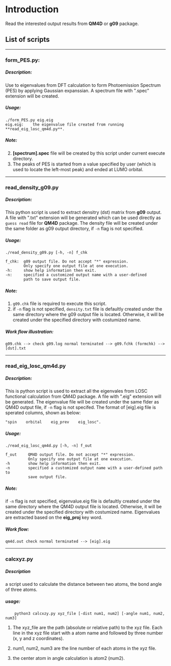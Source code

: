 # Introduction

Read the interested output results from **QM4D** or **g09** package.


## List of scripts
*****************
### form_PES.py:
##### Description:
Use to eigenvalues from DFT calculation to form Photoemission Spectrum (PES) by applying Gaussian expanssian.  A spectrum file with ".spec" extension will be created.
##### Usage:
```shell
./form_PES.py eig.eig
eig.eig:    the eigenvalue file created from running **read_eig_losc_qm4d.py**.
```
##### Note:
2. **[spectrum].spec** file will be created by this script under current execute directory.
3. The peaks of PES is started from a value specified by user (which is used to locate the left-most peak) and ended at LUMO orbital.


*****************
### read_density_g09.py
##### Description:
This python script is used to extract densitry (dst) matrix from **g09** output. A file with ".txt" extension will be generated which can be used directly as `guess read` file for **QM4D** package.  The density file will be created under the same folder as g09 output directory, if `-n` flag is not specified.
##### Usage:
```shell
./read_density_g09.py [-h, -n] f_chk

f_chk:  g09 output file. Do not accept "*" expression.
        Only specify one output file at one execution.
-h:     show help information then exit.
-n:     specified a customized output name with a user-defined
        path to save output file.
```

##### Note:
1. `g09.chk` file is required to execute this script.
2. if `-n` flag is not specified, `density.txt` file is defaultly created under the same directory where the g09 output file is located.  Otherwise, it will be created under the specified directory with costumized name.

##### Work flow illustration:
    g09.chk --> check g09.log normal terminated --> g09.fchk (formchk) --> [dst].txt

*******************
### read_eig_losc_qm4d.py
##### Description:
This is python script is used to extract all the eigenvales from LOSC functional calculation from QM4D package. A file with ".eig" extension will be generated. The eigenvalue file will be created under the same flder as QM4D output file, if `-n` flag is not specifed. The format of [eig].eig file is sperated columns, shown as below:
```
"spin    orbital    eig_prev    eig_losc".
```
##### Usage:
```shell
./read_eig_losc_qm4d.py [-h, -n] f_out

f_out     QM4D output file. Do not accept "*" expression.
          Only specify one output file at one execution.
-h        show help information then exit.
-n        specified a customized output name with a user-defined path to
          save output file.
```

##### Note:
if `-n` flag is not specified, eigenvalue.eig file is defaultly created under the same directory where the QM4D output file is located.  Otherwise, it will be created under the specified directory with costumized name.  Eigenvalues are extracted based on the **eig_proj** key word.

##### Work flow:
    qm4d.out check normal terminated --> [eig].eig

*******************
### calcxyz.py
##### Description
a script used to calculate the distance between two atoms, the bond angle of
three atoms.

##### usage:
```shell
    python3 calcxzy.py xyz_file [-dist num1, num2] [-angle num1, num2, num3]
```

1. The xyz_file are the path (absolute or relative path) to the xyz file.
   Each line in the xyz file start with a atom name and followed by three
   number (x, y and z coordinates).

2. num1, num2, num3 are the line number of each atoms in the xyz file.

3. the center atom in angle calculation is atom2 (num2).


